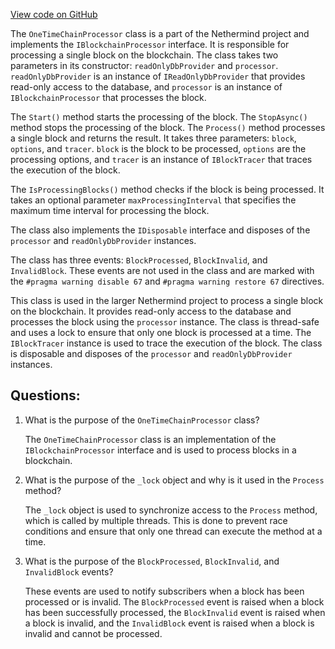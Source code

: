 [View code on GitHub](https://github.com/nethermindeth/nethermind/Nethermind.Consensus/Processing/OneTimeProcessor.cs)

The `OneTimeChainProcessor` class is a part of the Nethermind project and implements the `IBlockchainProcessor` interface. It is responsible for processing a single block on the blockchain. The class takes two parameters in its constructor: `readOnlyDbProvider` and `processor`. `readOnlyDbProvider` is an instance of `IReadOnlyDbProvider` that provides read-only access to the database, and `processor` is an instance of `IBlockchainProcessor` that processes the block.

The `Start()` method starts the processing of the block. The `StopAsync()` method stops the processing of the block. The `Process()` method processes a single block and returns the result. It takes three parameters: `block`, `options`, and `tracer`. `block` is the block to be processed, `options` are the processing options, and `tracer` is an instance of `IBlockTracer` that traces the execution of the block.

The `IsProcessingBlocks()` method checks if the block is being processed. It takes an optional parameter `maxProcessingInterval` that specifies the maximum time interval for processing the block.

The class also implements the `IDisposable` interface and disposes of the `processor` and `readOnlyDbProvider` instances.

The class has three events: `BlockProcessed`, `BlockInvalid`, and `InvalidBlock`. These events are not used in the class and are marked with the `#pragma warning disable 67` and `#pragma warning restore 67` directives.

This class is used in the larger Nethermind project to process a single block on the blockchain. It provides read-only access to the database and processes the block using the `processor` instance. The class is thread-safe and uses a lock to ensure that only one block is processed at a time. The `IBlockTracer` instance is used to trace the execution of the block. The class is disposable and disposes of the `processor` and `readOnlyDbProvider` instances.
## Questions: 
 1. What is the purpose of the `OneTimeChainProcessor` class?
    
    The `OneTimeChainProcessor` class is an implementation of the `IBlockchainProcessor` interface and is used to process blocks in a blockchain.

2. What is the purpose of the `_lock` object and why is it used in the `Process` method?
    
    The `_lock` object is used to synchronize access to the `Process` method, which is called by multiple threads. This is done to prevent race conditions and ensure that only one thread can execute the method at a time.

3. What is the purpose of the `BlockProcessed`, `BlockInvalid`, and `InvalidBlock` events?
    
    These events are used to notify subscribers when a block has been processed or is invalid. The `BlockProcessed` event is raised when a block has been successfully processed, the `BlockInvalid` event is raised when a block is invalid, and the `InvalidBlock` event is raised when a block is invalid and cannot be processed.